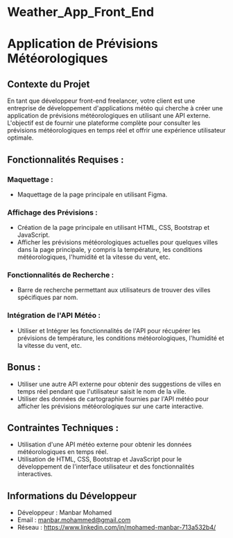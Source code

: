 # Weather_App_Front_End


# Application de Prévisions Météorologiques

## Contexte du Projet

En tant que développeur front-end freelancer, votre client est une entreprise de développement d'applications météo qui cherche à créer une application de prévisions météorologiques en utilisant une API externe. L'objectif est de fournir une plateforme complète pour consulter les prévisions météorologiques en temps réel et offrir une expérience utilisateur optimale.

## Fonctionnalités Requises :

### Maquettage :

- Maquettage de la page principale en utilisant Figma.

### Affichage des Prévisions :

- Création de la page principale en utilisant HTML, CSS, Bootstrap et JavaScript.
- Afficher les prévisions météorologiques actuelles pour quelques villes dans la page principale, y compris la température, les conditions météorologiques, l'humidité et la vitesse du vent, etc.

### Fonctionnalités de Recherche :

- Barre de recherche permettant aux utilisateurs de trouver des villes spécifiques par nom.

### Intégration de l'API Météo :

- Utiliser et Intégrer les fonctionnalités de l'API pour récupérer les prévisions de température, les conditions météorologiques, l'humidité et la vitesse du vent, etc.

## Bonus :

- Utiliser une autre API externe pour obtenir des suggestions de villes en temps réel pendant que l'utilisateur saisit le nom de la ville.
- Utiliser des données de cartographie fournies par l'API météo pour afficher les prévisions météorologiques sur une carte interactive.

## Contraintes Techniques :

- Utilisation d'une API météo externe pour obtenir les données météorologiques en temps réel.
- Utilisation de HTML, CSS, Bootstrap et JavaScript pour le développement de l'interface utilisateur et des fonctionnalités interactives.

## Informations du Développeur
- Développeur : Manbar Mohamed
- Email : manbar.mohammed@gmail.com
- Réseau : https://www.linkedin.com/in/mohamed-manbar-713a532b4/